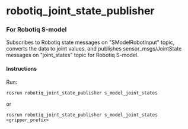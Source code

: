 # robotiq_joint_state_publisher

### For Robotiq S-model

Subscribes to Robotiq state messages on "SModelRobotInput" topic, converts the data to joint values, and publishes sensor_msgs/JointState messages on "joint_states" topic for Robotiq S-model.

#### Instructions
Run:

`rosrun robotiq_joint_state_publisher s_model_joint_states`

or

`rosrun robotiq_joint_state_publisher s_model_joint_states <gripper_prefix>`


